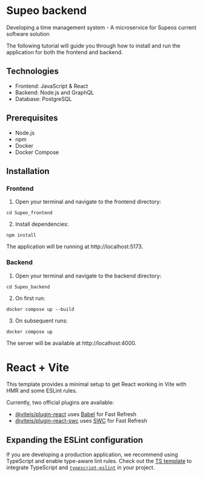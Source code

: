 # Supeo backend

Developing a time management system - A microservice for Supeos current software solution

The following tutorial will guide you through how to install and run the application for both the frontend and backend.

## Technologies

* Frontend: JavaScript & React
* Backend: Node.js and GraphQL
* Database: PostgreSQL

## Prerequisites

* Node.js
* npm
* Docker
* Docker Compose

## Installation

  ### Frontend

  1. Open your terminal and navigate to the frontend directory:

    cd Supeo_frontend
    
  2. Install dependencies:

    npm install

  The application will be running at http://localhost:5173.

  ### Backend

  1. Open your terminal and navigate to the backend directory:

    cd Supeo_backend

  2. On first run:

    docker compose up --build

  3. On subsequent runs:

    docker compose up

  The server will be available at http://localhost:4000.









# React + Vite

This template provides a minimal setup to get React working in Vite with HMR and some ESLint rules.

Currently, two official plugins are available:

- [@vitejs/plugin-react](https://github.com/vitejs/vite-plugin-react/blob/main/packages/plugin-react/README.md) uses [Babel](https://babeljs.io/) for Fast Refresh
- [@vitejs/plugin-react-swc](https://github.com/vitejs/vite-plugin-react-swc) uses [SWC](https://swc.rs/) for Fast Refresh

## Expanding the ESLint configuration

If you are developing a production application, we recommend using TypeScript and enable type-aware lint rules. Check out the [TS template](https://github.com/vitejs/vite/tree/main/packages/create-vite/template-react-ts) to integrate TypeScript and [`typescript-eslint`](https://typescript-eslint.io) in your project.
